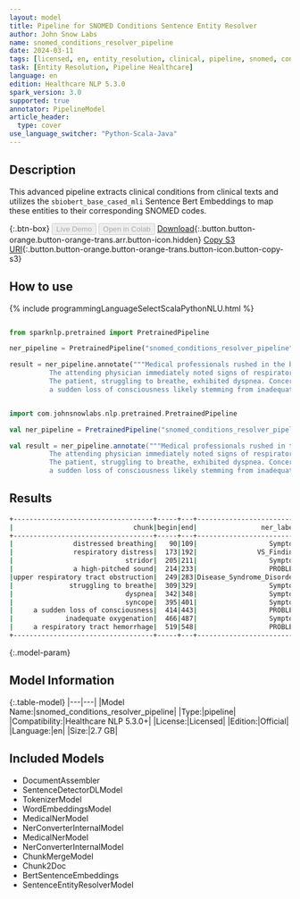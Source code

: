 ```yaml
---
layout: model
title: Pipeline for SNOMED Conditions Sentence Entity Resolver
author: John Snow Labs
name: snomed_conditions_resolver_pipeline
date: 2024-03-11
tags: [licensed, en, entity_resolution, clinical, pipeline, snomed, conditions]
task: [Entity Resolution, Pipeline Healthcare]
language: en
edition: Healthcare NLP 5.3.0
spark_version: 3.0
supported: true
annotator: PipelineModel
article_header:
  type: cover
use_language_switcher: "Python-Scala-Java"
---
```


## Description

This advanced pipeline extracts clinical conditions from clinical texts and utilizes the `sbiobert_base_cased_mli` Sentence Bert Embeddings to map these entities to their corresponding SNOMED codes.

{:.btn-box}
<button class="button button-orange" disabled>Live Demo</button>
<button class="button button-orange" disabled>Open in Colab</button>
[Download](https://s3.amazonaws.com/auxdata.johnsnowlabs.com/clinical/models/snomed_conditions_resolver_pipeline_en_5.3.0_3.0_1710172608960.zip){:.button.button-orange.button-orange-trans.arr.button-icon.hidden}
[Copy S3 URI](s3://auxdata.johnsnowlabs.com/clinical/models/snomed_conditions_resolver_pipeline_en_5.3.0_3.0_1710172608960.zip){:.button.button-orange.button-orange-trans.button-icon.button-copy-s3}

## How to use



<div class="tabs-box" markdown="1">
{% include programmingLanguageSelectScalaPythonNLU.html %}
  
```python

from sparknlp.pretrained import PretrainedPipeline

ner_pipeline = PretrainedPipeline("snomed_conditions_resolver_pipeline", "en", "clinical/models")

result = ner_pipeline.annotate("""Medical professionals rushed in the bustling emergency room to attend to the patient with distressed breathing.
          The attending physician immediately noted signs of respiratory distress, including stridor, a high-pitched sound indicative of upper respiratory tract obstruction.
          The patient, struggling to breathe, exhibited dyspnea. Concern raised when they began experiencing syncope,
          a sudden loss of consciousness likely stemming from inadequate oxygenation. Further examination revealed a respiratory tract hemorrhage.""")

```
```scala

import com.johnsnowlabs.nlp.pretrained.PretrainedPipeline

val ner_pipeline = PretrainedPipeline("snomed_conditions_resolver_pipeline", "en", "clinical/models")

val result = ner_pipeline.annotate("""Medical professionals rushed in the bustling emergency room to attend to the patient with distressed breathing.
          The attending physician immediately noted signs of respiratory distress, including stridor, a high-pitched sound indicative of upper respiratory tract obstruction.
          The patient, struggling to breathe, exhibited dyspnea. Concern raised when they began experiencing syncope,
          a sudden loss of consciousness likely stemming from inadequate oxygenation. Further examination revealed a respiratory tract hemorrhage.""")

```
</div>

## Results

```bash
+-----------------------------------+-----+---+-------------------------+---------+-----------------------------------+------------------------------------------------------------+------------------------------------------------------------+
|                              chunk|begin|end|                ner_label|     code|                        description|                                                   all_codes|                                                 resolutions|
+-----------------------------------+-----+---+-------------------------+---------+-----------------------------------+------------------------------------------------------------+------------------------------------------------------------+
|               distressed breathing|   90|109|                  Symptom|271825005|               distressed breathing|271825005:::230145002:::386813002:::248585001:::47653008:...|distressed breathing:::difficulty breathing:::breathing a...|
|               respiratory distress|  173|192|               VS_Finding|271825005|               respiratory distress|271825005:::418092006:::75483001:::373895009:::230145002:...|respiratory distress:::respiratory tract congestion:::pai...|
|                            stridor|  205|211|                  Symptom| 70407001|                            stridor|70407001:::301826004:::58596002:::301287002:::307487006::...|stridor:::intermittent stridor:::inhalatory stridor:::exp...|
|               a high-pitched sound|  214|233|                  PROBLEM| 51406002|                 high pitched voice|51406002:::300211002:::271661003:::405495005:::23292001::...|high pitched voice:::responds to high frequency sounds:::...|
|upper respiratory tract obstruction|  249|283|Disease_Syndrome_Disorder| 68372009|upper respiratory tract obstruction|68372009:::79688008:::73342002:::301252002:::201060008:::...|upper respiratory tract obstruction:::respiratory obstruc...|
|              struggling to breathe|  309|329|                  Symptom|289105003|   difficulty controlling breathing|289105003:::230145002:::289116005:::386813002:::271825005...|difficulty controlling breathing:::difficulty breathing::...|
|                            dyspnea|  342|348|                  Symptom|267036007|                            dyspnea|267036007:::60845006:::25209001:::34560001:::59265000:::8...|dyspnea:::exertional dyspnea:::inspiratory dyspnea:::expi...|
|                            syncope|  395|401|                  Symptom|271594007|                            syncope|271594007:::234167006:::90129003:::445535007:::31457007::...|syncope:::situational syncope:::tussive syncope:::witness...|
|     a sudden loss of consciousness|  414|443|                  PROBLEM| 32834005|        brief loss of consciousness|32834005:::40863000:::7862002:::15203004:::419045004:::27...|brief loss of consciousness:::moderate loss of consciousn...|
|             inadequate oxygenation|  466|487|                  Symptom|238161004|           impaired oxygen delivery|238161004:::70944005:::238162006:::123826004:::238160003:...|impaired oxygen delivery:::impaired gas exchange:::impair...|
|     a respiratory tract hemorrhage|  519|548|                  PROBLEM| 95431003|       respiratory tract hemorrhage|95431003:::233783005:::405541003:::78144005:::276543004::...|respiratory tract hemorrhage:::tracheal hemorrhage:::bron...|
+-----------------------------------+-----+---+-------------------------+---------+-----------------------------------+------------------------------------------------------------+------------------------------------------------------------+
```

{:.model-param}
## Model Information

{:.table-model}
|---|---|
|Model Name:|snomed_conditions_resolver_pipeline|
|Type:|pipeline|
|Compatibility:|Healthcare NLP 5.3.0+|
|License:|Licensed|
|Edition:|Official|
|Language:|en|
|Size:|2.7 GB|

## Included Models

- DocumentAssembler
- SentenceDetectorDLModel
- TokenizerModel
- WordEmbeddingsModel
- MedicalNerModel
- NerConverterInternalModel
- MedicalNerModel
- NerConverterInternalModel
- ChunkMergeModel
- Chunk2Doc
- BertSentenceEmbeddings
- SentenceEntityResolverModel
